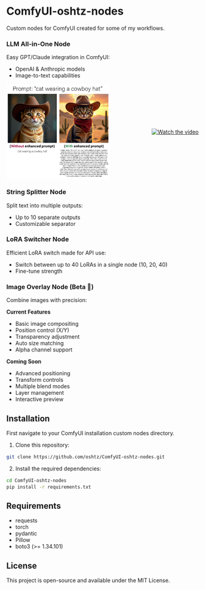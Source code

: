# ComfyUI-oshtz-nodes
Custom nodes for ComfyUI created for some of my workflows.

### LLM All-in-One Node
Easy GPT/Claude integration in ComfyUI:
- OpenAI & Anthropic models
- Image-to-text capabilities
<div style="display: flex; align-items: center; justify-content: space-between;">
  <img src="https://github.com/oshtz/ComfyUI-oshtz-nodes/blob/main/examples/prompt_enhancer.jpg?raw=true" alt="alt text" height="250"/>
  <a href="https://youtu.be/T-D1KVIuvjA">
    <img src="https://img.youtube.com/vi/0KZ7sMd4jUo/maxresdefault.jpg" alt="Watch the video" height="250"/>
  </a>
</div>

### String Splitter Node
Split text into multiple outputs:
- Up to 10 separate outputs
- Customizable separator

### LoRA Switcher Node
Efficient LoRA switch made for API use:
- Switch between up to 40 LoRAs in a single node (10, 20, 40)
- Fine-tune strength

### Image Overlay Node (Beta 🚧)
Combine images with precision:

**Current Features**
- Basic image compositing
- Position control (X/Y)
- Transparency adjustment
- Auto size matching
- Alpha channel support

**Coming Soon**
- Advanced positioning
- Transform controls
- Multiple blend modes
- Layer management
- Interactive preview

## Installation

First navigate to your ComfyUI installation custom nodes directory.

1. Clone this repository:
```bash
git clone https://github.com/oshtz/ComfyUI-oshtz-nodes.git
```

2. Install the required dependencies:
```bash
cd ComfyUI-oshtz-nodes
pip install -r requirements.txt
```

## Requirements
- requests
- torch
- pydantic
- Pillow
- boto3 (>= 1.34.101)

## License
This project is open-source and available under the MIT License.

